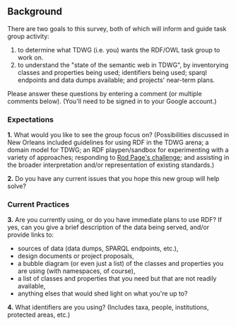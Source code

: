 ## Background ##

There are two goals to this survey, both of which will inform and guide task group activity:
  1. to determine what TDWG (i.e. you) wants the RDF/OWL task group to work on.
  1. to understand the "state of the semantic web in TDWG", by inventorying classes and properties being used; identifiers being used; sparql endpoints and data dumps available; and projects' near-term plans.

Please answer these questions by entering a comment (or multiple comments below). (You'll need to be signed in to your Google account.)


### Expectations ###
**1.** What would you like to see the group focus on? (Possibilities discussed in New Orleans included guidelines for using RDF in the TDWG arena; a domain model for TDWG; an RDF playpen/sandbox for experimenting with a variety of approaches; responding to [Rod Page's challenge](http://iphylo.blogspot.com/2011/10/tdwg-challenge-what-is-rdf-good-for.html); and assisting in the broader interpretation and/or representation of existing standards.)

**2.** Do you have any current issues that you hope this new group will help solve?


### Current Practices ###
**3.** Are you currently using, or do you have immediate plans to use RDF? If yes, can you give a brief description of the data being served, and/or provide links to:
  * sources of data (data dumps, SPARQL endpoints, etc.),
  * design documents or project proposals,
  * a bubble diagram (or even just a list) of the classes and properties you are using (with namespaces, of course),
  * a list of classes and properties that you need but that are not readily available,
  * anything elses that would shed light on what you're up to?

**4.** What identifiers are you using?  (Includes taxa, people, institutions, protected areas, etc.)